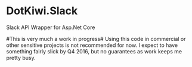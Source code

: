 # DotKiwi.Slack
Slack API Wrapper for Asp.Net Core

#This is very much a work in progress#
Using this code in commercial or other sensitive projects is not recommended for now.
I expect to have something fairly slick by Q4 2016, but no guarantees as work keeps me pretty busy.
